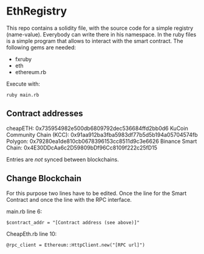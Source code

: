 # EthRegistry
This repo contains a solidity file, with the source code for a simple registry (name-value). Everybody can write there in his namespace.
In the ruby files is a simple program that allows to interact with the smart contract.
The following gems are needed:
- fxruby
- eth
- ethereum.rb

Execute with:
```
ruby main.rb
```
## Contract addresses
cheapETH: 0x735954982e500db6809792dec536684ffd2bb0d6
KuCoin Community Chain (KCC): 0x91aa912ba3fba5983df77b5d5b194a05704574fb
Polygon: 0x79280ea1de810cb0678396153cc8511d9c3e6626
Binance Smart Chain: 0x4E30DDcAa6c2D59809bDf96Cc8109f222c25fD15

Entries are *not* synced between blockchains.

## Change Blockchain
For this purpose two lines have to be edited. Once the line for the Smart Contract and once the line with the RPC interface.

main.rb line 6:
```
$contract_addr = "[Contract address (see above)]"
```

CheapEth.rb line 10:
```
@rpc_client = Ethereum::HttpClient.new("[RPC url]")
```
